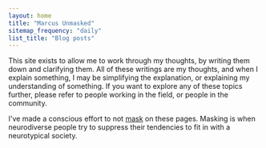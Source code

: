 ```yaml
---
layout: home
title: "Marcus Unmasked"
sitemap_frequency: "daily"
list_title: "Blog posts"
---
```


This site exists to allow me to work through my thoughts, by writing them down and clarifying them. All of these writings are my thoughts, and when I explain something, I may be simplifying the explanation, or explaining my understanding of something. If you want to explore any of these topics further, please refer to people working in the field, or people in the community. 

  I've made a conscious effort to not [mask](https://www.psychreg.org/masking-what-why-neurodivergent-people-do-it/) on these pages. Masking is when neurodiverse people try to suppress their tendencies to fit in with a neurotypical society.